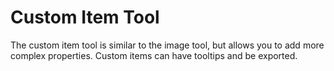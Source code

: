 # Custom Item Tool

The custom item tool is similar to the image tool, but allows you to add more complex properties.
Custom items can have tooltips and be exported.
